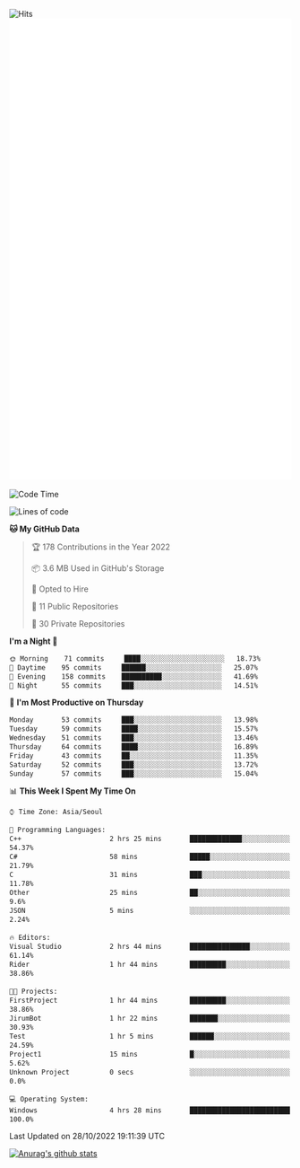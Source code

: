 ![Hits](https://hits.seeyoufarm.com/api/count/incr/badge.svg?url=https%3A%2F%2Fgithub.com%2Fkokose1234&count_bg=%2379C83D&title_bg=%23555555&icon=apple.svg&icon_color=%23E7E7E7&title=hits&edge_flat=false)
<br/>
![Metrics](https://github.com/kokose1234/kokose1234/blob/main/github-metrics.svg)

<!--START_SECTION:waka-->
![Code Time](http://img.shields.io/badge/Code%20Time-706%20hrs%2059%20mins-blue)

![Lines of code](https://img.shields.io/badge/From%20Hello%20World%20I%27ve%20Written-904%20Thousand%20lines%20of%20code-blue)

**🐱 My GitHub Data** 

> 🏆 178 Contributions in the Year 2022
 > 
> 📦 3.6 MB Used in GitHub's Storage 
 > 
> 💼 Opted to Hire
 > 
> 📜 11 Public Repositories 
 > 
> 🔑 30 Private Repositories  
 > 
**I'm a Night 🦉** 

```text
🌞 Morning    71 commits     ████░░░░░░░░░░░░░░░░░░░░░   18.73% 
🌆 Daytime    95 commits     ██████░░░░░░░░░░░░░░░░░░░   25.07% 
🌃 Evening    158 commits    ██████████░░░░░░░░░░░░░░░   41.69% 
🌙 Night      55 commits     ███░░░░░░░░░░░░░░░░░░░░░░   14.51%

```
📅 **I'm Most Productive on Thursday** 

```text
Monday       53 commits     ███░░░░░░░░░░░░░░░░░░░░░░   13.98% 
Tuesday      59 commits     ████░░░░░░░░░░░░░░░░░░░░░   15.57% 
Wednesday    51 commits     ███░░░░░░░░░░░░░░░░░░░░░░   13.46% 
Thursday     64 commits     ████░░░░░░░░░░░░░░░░░░░░░   16.89% 
Friday       43 commits     ██░░░░░░░░░░░░░░░░░░░░░░░   11.35% 
Saturday     52 commits     ███░░░░░░░░░░░░░░░░░░░░░░   13.72% 
Sunday       57 commits     ███░░░░░░░░░░░░░░░░░░░░░░   15.04%

```


📊 **This Week I Spent My Time On** 

```text
⌚︎ Time Zone: Asia/Seoul

💬 Programming Languages: 
C++                      2 hrs 25 mins       █████████████░░░░░░░░░░░░   54.37% 
C#                       58 mins             █████░░░░░░░░░░░░░░░░░░░░   21.79% 
C                        31 mins             ███░░░░░░░░░░░░░░░░░░░░░░   11.78% 
Other                    25 mins             ██░░░░░░░░░░░░░░░░░░░░░░░   9.6% 
JSON                     5 mins              ░░░░░░░░░░░░░░░░░░░░░░░░░   2.24%

🔥 Editors: 
Visual Studio            2 hrs 44 mins       ███████████████░░░░░░░░░░   61.14% 
Rider                    1 hr 44 mins        █████████░░░░░░░░░░░░░░░░   38.86%

🐱‍💻 Projects: 
FirstProject             1 hr 44 mins        █████████░░░░░░░░░░░░░░░░   38.86% 
JirumBot                 1 hr 22 mins        ███████░░░░░░░░░░░░░░░░░░   30.93% 
Test                     1 hr 5 mins         ██████░░░░░░░░░░░░░░░░░░░   24.59% 
Project1                 15 mins             █░░░░░░░░░░░░░░░░░░░░░░░░   5.62% 
Unknown Project          0 secs              ░░░░░░░░░░░░░░░░░░░░░░░░░   0.0%

💻 Operating System: 
Windows                  4 hrs 28 mins       █████████████████████████   100.0%

```


 Last Updated on 28/10/2022 19:11:39 UTC
<!--END_SECTION:waka-->

[![Anurag's github stats](https://github-readme-stats.vercel.app/api?username=kokose1234&theme=dracula)](https://github.com/anuraghazra/github-readme-stats)



	
